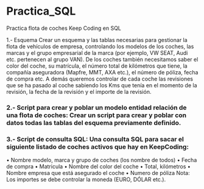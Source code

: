 # Practica_SQL
Practica flota de coches Keep Coding en SQL

1.- Esquema
Crear un esquema y las tablas necesarias para gestionar la flota de vehículos de empresa, controlando los modelos de los coches, las marcas y el grupo empresarial de la marca (por ejemplo, VW SEAT, Audi etc. pertenecen al grupo VAN).
De los coches también necesitamos saber el color del coche, su matrícula, el número total de kilómetros que tiene, la compañía aseguradora (Mapfre, MMT, AXA etc.), el número de póliza, fecha de compra etc.
A demás queremos controlar de cada coche las revisiones que se ha pasado al coche sabiendo los Kms que tenía en el momento de la revisión, la fecha de la revisión y el importe de la revisión.
### 2.- Script para crear y poblar un modelo entidad relación de una flota de coches: Crear un script para crear y poblar con datos todas las tablas del esquema previamente definido.
### 3.- Script de consulta SQL: Una consulta SQL para sacar el siguiente listado de coches activos que hay en KeepCoding:
•	Nombre modelo, marca y grupo de coches (los nombre de todos)
•	Fecha de compra
•	Matricula
•	Nombre del color del coche
•	Total, kilómetros
•	Nombre empresa que está asegurado el coche
•	Numero de póliza Nota: Los importes se debe controlar la moneda (EURO, DÓLAR etc.).
